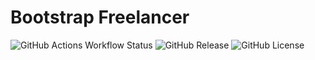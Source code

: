 # Bootstrap Freelancer

![GitHub Actions Workflow Status](https://img.shields.io/github/actions/workflow/status/joe-mccarthy/bootstrap-freelancer/deploy-example.yml?branch=main&style=for-the-badge)
![GitHub Release](https://img.shields.io/github/v/release/joe-mccarthy/bootstrap-freelancer?sort=semver&style=for-the-badge)
![GitHub License](https://img.shields.io/github/license/joe-mccarthy/bootstrap-freelancer?style=for-the-badge)
